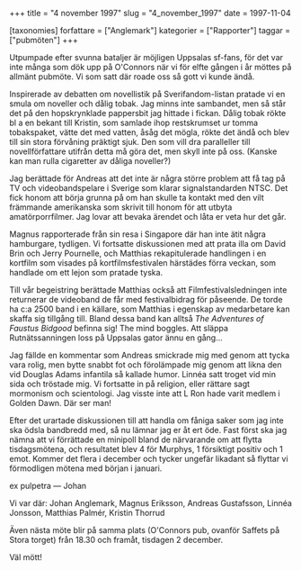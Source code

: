 +++
title = "4 november 1997"
slug = "4_november_1997"
date = 1997-11-04

[taxonomies]
forfattare = ["Anglemark"]
kategorier = ["Rapporter"]
taggar = ["pubmöten"]
+++

Utpumpade efter svunna bataljer är möjligen Uppsalas sf-fans, för det var inte många som dök upp på O'Connors när vi för elfte gången i år möttes på allmänt pubmöte. Vi som satt där roade oss så gott vi kunde ändå.

<!-- more -->

Inspirerade av debatten om novellistik på Sverifandom-listan pratade vi en smula om noveller och dålig tobak. Jag minns inte sambandet, men så står det på den hopskrynklade pappersbit jag hittade i fickan. Dålig tobak rökte bl a en bekant till Kristin, som samlade ihop restskrumset ur tomma tobakspaket, vätte det med vatten, åsåg det mögla, rökte det ändå och blev till sin stora förvåning präktigt sjuk. Den som vill dra paralleller till novellförfattare utifrån detta må göra det, men skyll inte på oss. (Kanske kan man rulla cigaretter av dåliga noveller?)

Jag berättade för Andreas att det inte är några större problem att få tag på TV och videobandspelare i Sverige som klarar signalstandarden NTSC. Det fick honom att börja grunna på om han skulle ta kontakt med den vilt främmande amerikanska som skrivit till honom för att utbyta amatörporrfilmer. Jag lovar att bevaka ärendet och låta er veta hur det går.

Magnus rapporterade från sin resa i Singapore där han inte ätit några hamburgare, tydligen. Vi fortsatte diskussionen med att prata illa om David Brin och Jerry Pournelle, och Matthias rekapitulerade handlingen i en kortfilm som visades på kortfilmsfestivalen härstädes förra veckan, som handlade om ett lejon som pratade tyska.

Till vår begeistring berättade Matthias också att Filmfestivalsledningen inte returnerar de videoband de får med festivalbidrag för påseende. De torde ha c:a 2500 band i en källare, som Matthias i egenskap av medarbetare kan skaffa sig tillgång till. Bland dessa band kan alltså <em>The Adventures of Faustus Bidgood</em> befinna sig! The mind boggles. Att släppa Rutnätssanningen loss på Uppsalas gator ännu en gång...

Jag fällde en kommentar som Andreas smickrade mig med genom att tycka vara rolig, men bytte snabbt fot och förolämpade mig genom att likna den vid Douglas Adams infantila så kallade humor. Linnéa satt troget vid min sida och tröstade mig. Vi fortsatte in på religion, eller rättare sagt mormonism och scientologi. Jag visste inte att L Ron hade varit medlem i Golden Dawn. Där ser man!

Efter det urartade diskussionen till att handla om fåniga saker som jag inte ska ödsla bandbredd med, så nu lämnar jag er åt ert öde. Fast först ska jag nämna att vi förrättade en minipoll bland de närvarande om att flytta tisdagsmötena, och resultatet blev 4 för Murphys, 1 försiktigt positiv och 1 emot. Kommer det flera i december och tycker ungefär likadant så flyttar vi förmodligen mötena med början i januari.

ex pulpetra
— Johan

Vi var där: Johan Anglemark, Magnus Eriksson, Andreas Gustafsson, Linnéa Jonsson, Matthias Palmér, Kristin Thorrud

Även nästa möte blir på samma plats (O'Connors pub, ovanför Saffets på Stora torget) från 18.30 och framåt, tisdagen 2 december.

Väl mött!
